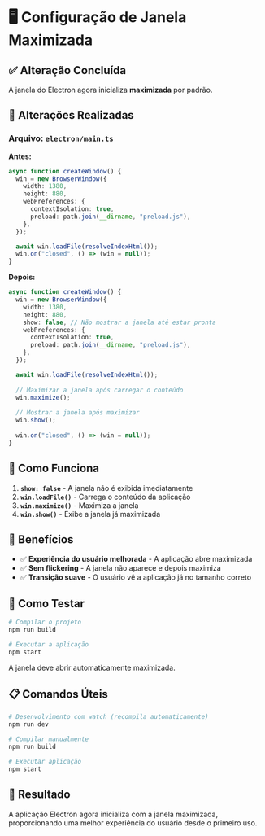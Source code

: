 # 🖥️ Configuração de Janela Maximizada

## ✅ Alteração Concluída

A janela do Electron agora inicializa **maximizada** por padrão.

## 📝 Alterações Realizadas

### Arquivo: `electron/main.ts`

**Antes:**
```typescript
async function createWindow() {
  win = new BrowserWindow({
    width: 1380,
    height: 880,
    webPreferences: {
      contextIsolation: true,
      preload: path.join(__dirname, "preload.js"),
    },
  });

  await win.loadFile(resolveIndexHtml());
  win.on("closed", () => (win = null));
}
```

**Depois:**
```typescript
async function createWindow() {
  win = new BrowserWindow({
    width: 1380,
    height: 880,
    show: false, // Não mostrar a janela até estar pronta
    webPreferences: {
      contextIsolation: true,
      preload: path.join(__dirname, "preload.js"),
    },
  });

  await win.loadFile(resolveIndexHtml());
  
  // Maximizar a janela após carregar o conteúdo
  win.maximize();
  
  // Mostrar a janela após maximizar
  win.show();
  
  win.on("closed", () => (win = null));
}
```

## 🔧 Como Funciona

1. **`show: false`** - A janela não é exibida imediatamente
2. **`win.loadFile()`** - Carrega o conteúdo da aplicação
3. **`win.maximize()`** - Maximiza a janela
4. **`win.show()`** - Exibe a janela já maximizada

## 🚀 Benefícios

- ✅ **Experiência do usuário melhorada** - A aplicação abre maximizada
- ✅ **Sem flickering** - A janela não aparece e depois maximiza
- ✅ **Transição suave** - O usuário vê a aplicação já no tamanho correto

## 🧪 Como Testar

```bash
# Compilar o projeto
npm run build

# Executar a aplicação
npm start
```

A janela deve abrir automaticamente maximizada.

## 📋 Comandos Úteis

```bash
# Desenvolvimento com watch (recompila automaticamente)
npm run dev

# Compilar manualmente
npm run build

# Executar aplicação
npm start
```

## 🎯 Resultado

A aplicação Electron agora inicializa com a janela maximizada, proporcionando uma melhor experiência do usuário desde o primeiro uso.






